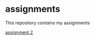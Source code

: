 # assignments
This repository contains my assignments

[assignment 2](https://github.com/anoukvv/assignments/blob/master/assignment2-checkpoint.ipynb)
